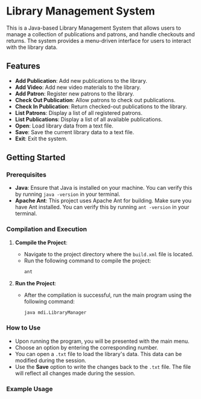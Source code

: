 # Library Management System

This is a Java-based Library Management System that allows users to manage a collection of publications and patrons, and handle checkouts and returns. The system provides a menu-driven interface for users to interact with the library data.

## Features

- **Add Publication**: Add new publications to the library.
- **Add Video**: Add new video materials to the library.
- **Add Patron**: Register new patrons to the library.
- **Check Out Publication**: Allow patrons to check out publications.
- **Check In Publication**: Return checked-out publications to the library.
- **List Patrons**: Display a list of all registered patrons.
- **List Publications**: Display a list of all available publications.
- **Open**: Load library data from a text file.
- **Save**: Save the current library data to a text file.
- **Exit**: Exit the system.

## Getting Started

### Prerequisites

- **Java**: Ensure that Java is installed on your machine. You can verify this by running `java -version` in your terminal.
- **Apache Ant**: This project uses Apache Ant for building. Make sure you have Ant installed. You can verify this by running `ant -version` in your terminal.

### Compilation and Execution

1. **Compile the Project**:
   - Navigate to the project directory where the `build.xml` file is located.
   - Run the following command to compile the project:
     ```bash
     ant
     ```

2. **Run the Project**:
   - After the compilation is successful, run the main program using the following command:
     ```bash
     java mdi.LibraryManager
     ```

### How to Use

- Upon running the program, you will be presented with the main menu.
- Choose an option by entering the corresponding number.
- You can open a `.txt` file to load the library's data. This data can be modified during the session.
- Use the **Save** option to write the changes back to the `.txt` file. The file will reflect all changes made during the session.

### Example Usage

